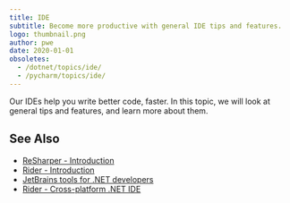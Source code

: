 ```yaml
---
title: IDE
subtitle: Become more productive with general IDE tips and features.
logo: thumbnail.png
author: pwe
date: 2020-01-01
obsoletes:
  - /dotnet/topics/ide/
  - /pycharm/topics/ide/
---
```


Our IDEs help you write better code, faster. In this topic, we will look at general tips and features, and learn more
about them.

## See Also

- [ReSharper - Introduction](https://www.jetbrains.com/help/resharper/Introduction__Index.html)
- [Rider - Introduction](https://www.jetbrains.com/help/rider/Introduction__Index.html)
- [JetBrains tools for .NET developers](https://www.jetbrains.com/dotnet/)
- [Rider - Cross-platform .NET IDE](https://www.jetbrains.com/rider/)
